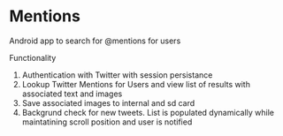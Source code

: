 Mentions
========

Android app to search for @mentions for users


Functionality

1. Authentication with Twitter with session persistance
2. Lookup Twitter Mentions for Users and view list of results with associated text and images
3. Save associated images to internal and sd card
4. Backgrund check for new tweets. List is populated dynamically while maintatining scroll position and user is notified
